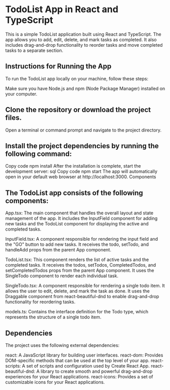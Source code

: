# TodoList App in React and TypeScript
This is a simple TodoList application built using React and TypeScript. The app allows you to add, edit, delete, and mark tasks as completed. It also includes drag-and-drop functionality to reorder tasks and move completed tasks to a separate section.

## Instructions for Running the App
To run the TodoList app locally on your machine, follow these steps:

Make sure you have Node.js and npm (Node Package Manager) installed on your computer.

## Clone the repository or download the project files.

Open a terminal or command prompt and navigate to the project directory.

## Install the project dependencies by running the following command:

Copy code
npm install
After the installation is complete, start the development server:
sql
Copy code
npm start
The app will automatically open in your default web browser at http://localhost:3000.
Components

## The TodoList app consists of the following components:

App.tsx: The main component that handles the overall layout and state management of the app. It includes the InputField component for adding new tasks and the TodoList component for displaying the active and completed tasks.

InputField.tsx: A component responsible for rendering the input field and the "GO" button to add new tasks. It receives the todo, setTodo, and handleAdd props from the parent App component.

TodoList.tsx: This component renders the list of active tasks and the completed tasks. It receives the todos, setTodos, CompletedTodos, and setCompletedTodos props from the parent App component. It uses the SingleTodo component to render each individual task.

SingleTodo.tsx: A component responsible for rendering a single todo item. It allows the user to edit, delete, and mark the task as done. It uses the Draggable component from react-beautiful-dnd to enable drag-and-drop functionality for reordering tasks.

models.ts: Contains the interface definition for the Todo type, which represents the structure of a single todo item.

## Dependencies
The project uses the following external dependencies:

react: A JavaScript library for building user interfaces.
react-dom: Provides DOM-specific methods that can be used at the top level of your app.
react-scripts: A set of scripts and configuration used by Create React App.
react-beautiful-dnd: A library to create smooth and powerful drag-and-drop experiences for your React applications.
react-icons: Provides a set of customizable icons for your React applications.